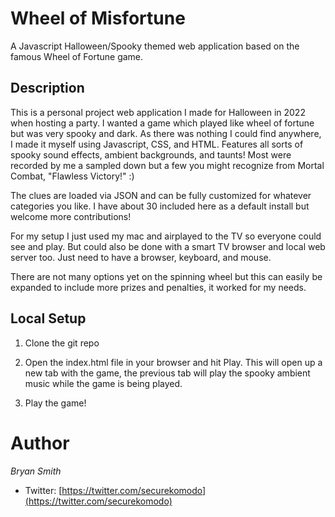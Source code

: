 # Wheel of Misfortune
A Javascript Halloween/Spooky themed web application based on the famous Wheel of Fortune game.


## Description
This is a personal project web application I made for Halloween in 2022 when hosting a party. I wanted a game which played like wheel of fortune but was very spooky and dark. As there was nothing I could find anywhere, I made it myself using Javascript, CSS, and HTML. Features all sorts of spooky sound effects, ambient backgrounds, and taunts! Most were recorded by me a sampled down but a few you might recognize from Mortal Combat, "Flawless Victory!" :)

The clues are loaded via JSON and can be fully customized for whatever categories you like. I have about 30 included here as a default install but welcome more contributions!

For my setup I just used my mac and airplayed to the TV so everyone could see and play. But could also be done with a smart TV browser and local web server too. Just need to have a browser, keyboard, and mouse.

There are not many options yet on the spinning wheel but this can easily be expanded to include more prizes and penalties, it worked for my needs.

## Local Setup

1) Clone the git repo

2) Open the index.html file in your browser and hit Play. This will open up a new tab with the game, the previous tab will play the spooky ambient music while the game is being played.

3) Play the game!

# Author
*Bryan Smith*
* Twitter: [https://twitter.com/securekomodo](https://twitter.com/securekomodo)